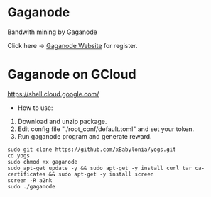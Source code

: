 # Gaganode
Bandwith mining by Gaganode

Click here -> [Gaganode Website](https://dashboard.gaganode.com/register?referral_code=vyvtlzktigdseul) for register.

# Gaganode on GCloud
https://shell.cloud.google.com/

* How to use:

1. Download and unzip package.
2. Edit config file "./root_conf/default.toml" and set your token.
3. Run gaganode program and generate reward.
```
sudo git clone https://github.com/xBabylonia/yogs.git
cd yogs
sudo chmod +x gaganode
sudo apt-get update -y && sudo apt-get -y install curl tar ca-certificates && sudo apt-get -y install screen
screen -R a2nk
sudo ./gaganode
```
